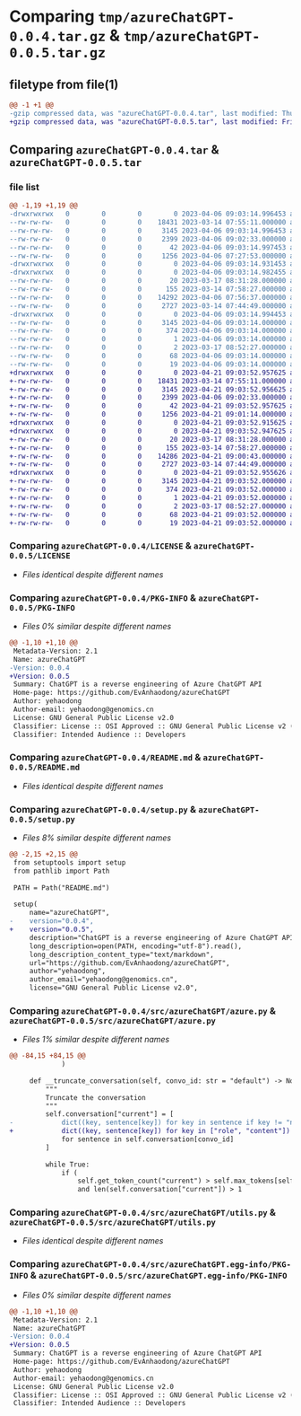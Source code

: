 # Comparing `tmp/azureChatGPT-0.0.4.tar.gz` & `tmp/azureChatGPT-0.0.5.tar.gz`

## filetype from file(1)

```diff
@@ -1 +1 @@
-gzip compressed data, was "azureChatGPT-0.0.4.tar", last modified: Thu Apr  6 09:03:15 2023, max compression
+gzip compressed data, was "azureChatGPT-0.0.5.tar", last modified: Fri Apr 21 09:03:52 2023, max compression
```

## Comparing `azureChatGPT-0.0.4.tar` & `azureChatGPT-0.0.5.tar`

### file list

```diff
@@ -1,19 +1,19 @@
-drwxrwxrwx   0        0        0        0 2023-04-06 09:03:14.996453 azureChatGPT-0.0.4/
--rw-rw-rw-   0        0        0    18431 2023-03-14 07:55:11.000000 azureChatGPT-0.0.4/LICENSE
--rw-rw-rw-   0        0        0     3145 2023-04-06 09:03:14.996453 azureChatGPT-0.0.4/PKG-INFO
--rw-rw-rw-   0        0        0     2399 2023-04-06 09:02:33.000000 azureChatGPT-0.0.4/README.md
--rw-rw-rw-   0        0        0       42 2023-04-06 09:03:14.997453 azureChatGPT-0.0.4/setup.cfg
--rw-rw-rw-   0        0        0     1256 2023-04-06 07:27:53.000000 azureChatGPT-0.0.4/setup.py
-drwxrwxrwx   0        0        0        0 2023-04-06 09:03:14.931453 azureChatGPT-0.0.4/src/
-drwxrwxrwx   0        0        0        0 2023-04-06 09:03:14.982455 azureChatGPT-0.0.4/src/azureChatGPT/
--rw-rw-rw-   0        0        0       20 2023-03-17 08:31:28.000000 azureChatGPT-0.0.4/src/azureChatGPT/__init__.py
--rw-rw-rw-   0        0        0      155 2023-03-14 07:58:27.000000 azureChatGPT-0.0.4/src/azureChatGPT/__main__.py
--rw-rw-rw-   0        0        0    14292 2023-04-06 07:56:37.000000 azureChatGPT-0.0.4/src/azureChatGPT/azure.py
--rw-rw-rw-   0        0        0     2727 2023-03-14 07:44:49.000000 azureChatGPT-0.0.4/src/azureChatGPT/utils.py
-drwxrwxrwx   0        0        0        0 2023-04-06 09:03:14.994453 azureChatGPT-0.0.4/src/azureChatGPT.egg-info/
--rw-rw-rw-   0        0        0     3145 2023-04-06 09:03:14.000000 azureChatGPT-0.0.4/src/azureChatGPT.egg-info/PKG-INFO
--rw-rw-rw-   0        0        0      374 2023-04-06 09:03:14.000000 azureChatGPT-0.0.4/src/azureChatGPT.egg-info/SOURCES.txt
--rw-rw-rw-   0        0        0        1 2023-04-06 09:03:14.000000 azureChatGPT-0.0.4/src/azureChatGPT.egg-info/dependency_links.txt
--rw-rw-rw-   0        0        0        2 2023-03-17 08:52:27.000000 azureChatGPT-0.0.4/src/azureChatGPT.egg-info/not-zip-safe
--rw-rw-rw-   0        0        0       68 2023-04-06 09:03:14.000000 azureChatGPT-0.0.4/src/azureChatGPT.egg-info/requires.txt
--rw-rw-rw-   0        0        0       19 2023-04-06 09:03:14.000000 azureChatGPT-0.0.4/src/azureChatGPT.egg-info/top_level.txt
+drwxrwxrwx   0        0        0        0 2023-04-21 09:03:52.957625 azureChatGPT-0.0.5/
+-rw-rw-rw-   0        0        0    18431 2023-03-14 07:55:11.000000 azureChatGPT-0.0.5/LICENSE
+-rw-rw-rw-   0        0        0     3145 2023-04-21 09:03:52.956625 azureChatGPT-0.0.5/PKG-INFO
+-rw-rw-rw-   0        0        0     2399 2023-04-06 09:02:33.000000 azureChatGPT-0.0.5/README.md
+-rw-rw-rw-   0        0        0       42 2023-04-21 09:03:52.957625 azureChatGPT-0.0.5/setup.cfg
+-rw-rw-rw-   0        0        0     1256 2023-04-21 09:01:14.000000 azureChatGPT-0.0.5/setup.py
+drwxrwxrwx   0        0        0        0 2023-04-21 09:03:52.915625 azureChatGPT-0.0.5/src/
+drwxrwxrwx   0        0        0        0 2023-04-21 09:03:52.947625 azureChatGPT-0.0.5/src/azureChatGPT/
+-rw-rw-rw-   0        0        0       20 2023-03-17 08:31:28.000000 azureChatGPT-0.0.5/src/azureChatGPT/__init__.py
+-rw-rw-rw-   0        0        0      155 2023-03-14 07:58:27.000000 azureChatGPT-0.0.5/src/azureChatGPT/__main__.py
+-rw-rw-rw-   0        0        0    14286 2023-04-21 09:00:43.000000 azureChatGPT-0.0.5/src/azureChatGPT/azure.py
+-rw-rw-rw-   0        0        0     2727 2023-03-14 07:44:49.000000 azureChatGPT-0.0.5/src/azureChatGPT/utils.py
+drwxrwxrwx   0        0        0        0 2023-04-21 09:03:52.955626 azureChatGPT-0.0.5/src/azureChatGPT.egg-info/
+-rw-rw-rw-   0        0        0     3145 2023-04-21 09:03:52.000000 azureChatGPT-0.0.5/src/azureChatGPT.egg-info/PKG-INFO
+-rw-rw-rw-   0        0        0      374 2023-04-21 09:03:52.000000 azureChatGPT-0.0.5/src/azureChatGPT.egg-info/SOURCES.txt
+-rw-rw-rw-   0        0        0        1 2023-04-21 09:03:52.000000 azureChatGPT-0.0.5/src/azureChatGPT.egg-info/dependency_links.txt
+-rw-rw-rw-   0        0        0        2 2023-03-17 08:52:27.000000 azureChatGPT-0.0.5/src/azureChatGPT.egg-info/not-zip-safe
+-rw-rw-rw-   0        0        0       68 2023-04-21 09:03:52.000000 azureChatGPT-0.0.5/src/azureChatGPT.egg-info/requires.txt
+-rw-rw-rw-   0        0        0       19 2023-04-21 09:03:52.000000 azureChatGPT-0.0.5/src/azureChatGPT.egg-info/top_level.txt
```

### Comparing `azureChatGPT-0.0.4/LICENSE` & `azureChatGPT-0.0.5/LICENSE`

 * *Files identical despite different names*

### Comparing `azureChatGPT-0.0.4/PKG-INFO` & `azureChatGPT-0.0.5/PKG-INFO`

 * *Files 0% similar despite different names*

```diff
@@ -1,10 +1,10 @@
 Metadata-Version: 2.1
 Name: azureChatGPT
-Version: 0.0.4
+Version: 0.0.5
 Summary: ChatGPT is a reverse engineering of Azure ChatGPT API
 Home-page: https://github.com/EvAnhaodong/azureChatGPT
 Author: yehaodong
 Author-email: yehaodong@genomics.cn
 License: GNU General Public License v2.0
 Classifier: License :: OSI Approved :: GNU General Public License v2 (GPLv2)
 Classifier: Intended Audience :: Developers
```

### Comparing `azureChatGPT-0.0.4/README.md` & `azureChatGPT-0.0.5/README.md`

 * *Files identical despite different names*

### Comparing `azureChatGPT-0.0.4/setup.py` & `azureChatGPT-0.0.5/setup.py`

 * *Files 8% similar despite different names*

```diff
@@ -2,15 +2,15 @@
 from setuptools import setup
 from pathlib import Path
 
 PATH = Path("README.md")
 
 setup(
     name="azureChatGPT",
-    version="0.0.4",
+    version="0.0.5",
     description="ChatGPT is a reverse engineering of Azure ChatGPT API",
     long_description=open(PATH, encoding="utf-8").read(),
     long_description_content_type="text/markdown",
     url="https://github.com/EvAnhaodong/azureChatGPT",
     author="yehaodong",
     author_email="yehaodong@genomics.cn",
     license="GNU General Public License v2.0",
```

### Comparing `azureChatGPT-0.0.4/src/azureChatGPT/azure.py` & `azureChatGPT-0.0.5/src/azureChatGPT/azure.py`

 * *Files 1% similar despite different names*

```diff
@@ -84,15 +84,15 @@
             )
 
     def __truncate_conversation(self, convo_id: str = "default") -> None:
         """
         Truncate the conversation
         """
         self.conversation["current"] = [
-            dict((key, sentence[key]) for key in sentence if key != "name")
+            dict((key, sentence[key]) for key in ["role", "content"])
             for sentence in self.conversation[convo_id]
         ]
 
         while True:
             if (
                 self.get_token_count("current") > self.max_tokens[self.engine]
                 and len(self.conversation["current"]) > 1
```

### Comparing `azureChatGPT-0.0.4/src/azureChatGPT/utils.py` & `azureChatGPT-0.0.5/src/azureChatGPT/utils.py`

 * *Files identical despite different names*

### Comparing `azureChatGPT-0.0.4/src/azureChatGPT.egg-info/PKG-INFO` & `azureChatGPT-0.0.5/src/azureChatGPT.egg-info/PKG-INFO`

 * *Files 0% similar despite different names*

```diff
@@ -1,10 +1,10 @@
 Metadata-Version: 2.1
 Name: azureChatGPT
-Version: 0.0.4
+Version: 0.0.5
 Summary: ChatGPT is a reverse engineering of Azure ChatGPT API
 Home-page: https://github.com/EvAnhaodong/azureChatGPT
 Author: yehaodong
 Author-email: yehaodong@genomics.cn
 License: GNU General Public License v2.0
 Classifier: License :: OSI Approved :: GNU General Public License v2 (GPLv2)
 Classifier: Intended Audience :: Developers
```

